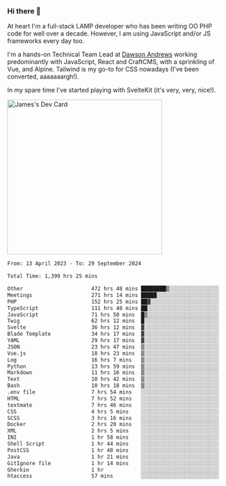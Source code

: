 ### Hi there 👋

<!--
**JamesNock/JamesNock** is a ✨ _special_ ✨ repository because its `README.md` (this file) appears on your GitHub profile.

Here are some ideas to get you started:

- 🔭 I’m currently working on ...
- 🌱 I’m currently learning ...
- 👯 I’m looking to collaborate on ...
- 🤔 I’m looking for help with ...
- 💬 Ask me about ...
- 📫 How to reach me: ...
- 😄 Pronouns: ...
- ⚡ Fun fact: ...
-->
At heart I'm a full-stack LAMP developer who has been writing OO PHP code for well over a decade. However, I am using JavaScript and/or JS frameworks every day too.

I'm a hands-on Technical Team Lead at [Dawson Andrews](https://www.dawsonandrews.com/) working predominantly with JavaScript, React and CraftCMS, with a sprinkling of Vue, and Alpine. Tailwind is my go-to for CSS nowadays (I've been converted, aaaaaaargh!).

In my spare time I've started playing with SvelteKit (it's very, very, nice!).

<a href="https://app.daily.dev/h2onock"><img src="https://api.daily.dev/devcards/v2/XQraFlxE3JPWOlcSuOB2K.png?type=default&r=18u" width="356" alt="James's Dev Card"/></a>

<!--START_SECTION:waka-->

```txt
From: 13 April 2023 - To: 29 September 2024

Total Time: 1,399 hrs 25 mins

Other                      472 hrs 48 mins ████████▒░░░░░░░░░░░░░░░░   33.79 %
Meetings                   271 hrs 14 mins █████░░░░░░░░░░░░░░░░░░░░   19.39 %
PHP                        152 hrs 25 mins ██▓░░░░░░░░░░░░░░░░░░░░░░   10.89 %
TypeScript                 111 hrs 48 mins ██░░░░░░░░░░░░░░░░░░░░░░░   07.99 %
JavaScript                 71 hrs 50 mins  █▒░░░░░░░░░░░░░░░░░░░░░░░   05.13 %
Twig                       62 hrs 12 mins  █░░░░░░░░░░░░░░░░░░░░░░░░   04.45 %
Svelte                     36 hrs 12 mins  ▓░░░░░░░░░░░░░░░░░░░░░░░░   02.59 %
Blade Template             34 hrs 17 mins  ▓░░░░░░░░░░░░░░░░░░░░░░░░   02.45 %
YAML                       29 hrs 17 mins  ▓░░░░░░░░░░░░░░░░░░░░░░░░   02.09 %
JSON                       23 hrs 47 mins  ▒░░░░░░░░░░░░░░░░░░░░░░░░   01.70 %
Vue.js                     18 hrs 23 mins  ▒░░░░░░░░░░░░░░░░░░░░░░░░   01.31 %
Log                        16 hrs 7 mins   ▒░░░░░░░░░░░░░░░░░░░░░░░░   01.15 %
Python                     13 hrs 59 mins  ▒░░░░░░░░░░░░░░░░░░░░░░░░   01.00 %
Markdown                   11 hrs 16 mins  ▒░░░░░░░░░░░░░░░░░░░░░░░░   00.81 %
Text                       10 hrs 42 mins  ▒░░░░░░░░░░░░░░░░░░░░░░░░   00.77 %
Bash                       10 hrs 18 mins  ▒░░░░░░░░░░░░░░░░░░░░░░░░   00.74 %
.env file                  7 hrs 54 mins   ░░░░░░░░░░░░░░░░░░░░░░░░░   00.56 %
HTML                       7 hrs 52 mins   ░░░░░░░░░░░░░░░░░░░░░░░░░   00.56 %
textmate                   7 hrs 46 mins   ░░░░░░░░░░░░░░░░░░░░░░░░░   00.56 %
CSS                        4 hrs 5 mins    ░░░░░░░░░░░░░░░░░░░░░░░░░   00.29 %
SCSS                       3 hrs 16 mins   ░░░░░░░░░░░░░░░░░░░░░░░░░   00.23 %
Docker                     2 hrs 20 mins   ░░░░░░░░░░░░░░░░░░░░░░░░░   00.17 %
XML                        2 hrs 5 mins    ░░░░░░░░░░░░░░░░░░░░░░░░░   00.15 %
INI                        1 hr 58 mins    ░░░░░░░░░░░░░░░░░░░░░░░░░   00.14 %
Shell Script               1 hr 44 mins    ░░░░░░░░░░░░░░░░░░░░░░░░░   00.12 %
PostCSS                    1 hr 40 mins    ░░░░░░░░░░░░░░░░░░░░░░░░░   00.12 %
Java                       1 hr 21 mins    ░░░░░░░░░░░░░░░░░░░░░░░░░   00.10 %
GitIgnore file             1 hr 14 mins    ░░░░░░░░░░░░░░░░░░░░░░░░░   00.09 %
Gherkin                    1 hr            ░░░░░░░░░░░░░░░░░░░░░░░░░   00.07 %
htaccess                   57 mins         ░░░░░░░░░░░░░░░░░░░░░░░░░   00.07 %
```

<!--END_SECTION:waka-->
